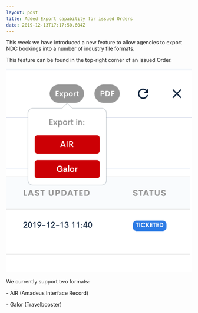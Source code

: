 ```yaml
---
layout: post
title: Added Export capability for issued Orders
date: 2019-12-13T17:17:50.604Z
---
```

This week we have introduced a new feature to allow agencies to export NDC bookings into a number of industry file formats.

This feature can be found in the top-right corner of an issued Order.

![Feature NDC Bookings export to file](/assets/uploads/airgateway_ndc_booking_tool-export-to-file.png "Feature NDC Bookings export to file")

We currently support two formats:

\- AIR (Amadeus Interface Record)

\- Galor (Travelbooster)
